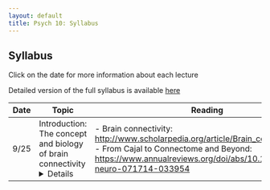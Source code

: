 ```yaml
---
layout: default
title: Psych 10: Syllabus
---
```

## Syllabus

Click on the date for more information about each lecture

Detailed version of the full syllabus is available [here](../full_syllabus)

| Date|Topic|Reading|
| ---|---|---|
| 9/25|Introduction: The concept and biology of brain connectivity<details></details>|- Brain connectivity: http://www.scholarpedia.org/article/Brain_connectivity<br>- From Cajal to Connectome and Beyond: https://www.annualreviews.org/doi/abs/10.1146/annurev-neuro-071714-033954|
